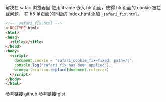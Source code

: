 解决在 safari 浏览器里 使用 iframe 嵌入 h5 页面，使得 h5 页面的 cookie 被拦截问题。
在 h5 单页面的同级的 index.html 添加 `_safari_fix.html`。
```html
<!-- _safari_fix.html -->
<!DOCTYPE html>
<html>
<head>
  <title></title>
</head>
<body>
  <script>
    document.cookie = 'safari_cookie_fix=fixed; path=/;';
    console.log("safari fix has been applied");
    window.location.replace(document.referrer)
  </script>
</body>
</html>
```

[参考链接 github](https://github.com/vitr/safari-cookie-in-iframe)
[参考链接 gist](https://gist.github.com/iansltx/18caf551baaa60b79206)